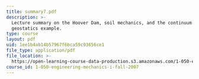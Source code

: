 ```yaml
---
title: summary7.pdf
description: >-
  Lecture summary on the Hoover Dam, soil mechanics, and the continuum model:
  geostatics example.
type: course
layout: pdf
uid: 1ee1b4ab14b57967f6bca59c93656ce1
file_type: application/pdf
file_location: >-
  https://open-learning-course-data-production.s3.amazonaws.com/1-050-engineering-mechanics-i-fall-2007/1ee1b4ab14b57967f6bca59c93656ce1_summary7.pdf
course_id: 1-050-engineering-mechanics-i-fall-2007
---
```

